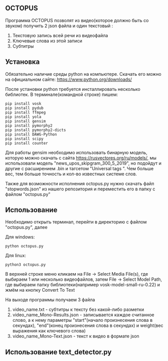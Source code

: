 OCTOPUS
-----------------------------------
Программа OCTOPUS позволят из видео(которое должно быть со звуком) получить 2 json файла и один текстовый : 
  1. Текстовую запись всей речи из видеофайла
  2. Ключевые слова из этой записи
  3. Субтитры

## Установка
Обязательно наличие среды python на компьютере. Скачать его можно на официальном сайте: https://www.python.org/downloads/

После установки python требуется инсталлировать несколько библиотек.
В терминале(командной строке) пишем:

```
pip install vosk
pip install pydub
pip install ffmpeg
pip install yola
pip install gensim
pip install pymorphy2
pip install pymorphy2-dicts
pip install DAWG-Python
pip install scipy
pip install counter
```
Для работы gensim необходимо использовать бинарную модель, которую можно скачать с сайта https://rusvectores.org/ru/models/, мы использовали модель "news_upos_skipgram_300_5_2019", но подойдут и другие с расширением .bin и тагсетом "Universal tags ". Чем больше вес, тем больше точность и кол-во известных системе слов. 

Также для возможности исполнения octopus.py нужно скачать файл "stopwords.json" из нашего репозитория и переместить его в папку с файлом "octopus.py"

## Использование
Необходимо открыть терминал, перейти в директорию с файлом "octopus.py", далее

Для windows:
```
python octopus.py
```
Для linux:
```
python3 octopus.py
```
В верхней строке меню кликаем на File -> Select Media File(s), где выбираем 1 или несколько видеофайлов, затем File -> Select Model Path, где выбираем папку библиотеки(например vosk-model-small-ru-0.22) и жмём на кнопку Convert To Text

На выходе программы получаем 3 файла

1. video_name.txt - субтитры к тексту без какой-либо разметки
2. video_name_Mono-Results.json - записывается каждое считанное слово, а к нему параметры "start"(начало произнесения слова в секундах), "end"(конец произнесения слова в секундах) и weight(вес выражения как ключевого слова)
3. video_name_Mono-Text.json - текст к видео в формате json

## Использование text_detector.py 
